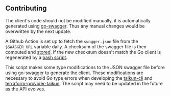 ## Contributing

The client's code should not be modified manually, it is automatically
generated using [go-swagger](https://goswagger.io/). Thus any manual changes
would be overwritten by the next update.

A Github Action is set up to fetch the `swagger.json` file from the
`$SWAGGER_URL` variable daily.  A checksum of the swagger file is then computed
and [stored](.github/swagger_sha1sum.txt).  If the new checksum doesn't match
the Go client is regenerated by a [bash script](.github/generate_client.sh).

This script makes some type modifications to the JSON swagger file before using
go-swagger to generate the client. These modifications are necessary to avoid
Go type errors when developing the
[taikun-cli](https://github.com/itera-io/taikun-cli) and
[terraform-provider-taikun](https://github.com/itera-io/terraform-provider-taikun).
The script may need to be updated in the future as the API evolves.
